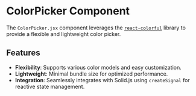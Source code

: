 # ColorPicker Component

The `ColorPicker.jsx` component leverages the [`react-colorful`](https://github.com/omgovich/react-colorful) library to provide a flexible and lightweight color picker.

## Features

- **Flexibility**: Supports various color models and easy customization.
- **Lightweight**: Minimal bundle size for optimized performance.
- **Integration**: Seamlessly integrates with Solid.js using `createSignal` for reactive state management.
